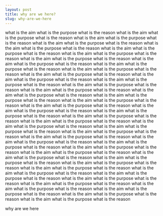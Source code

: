 ```yaml
---
layout: post
title: why are we here?
slug: why-are-we-here
---
```


<p style="text-align: justify;">

what is the aim what is the purpose what is the reason what is the aim what is the purpose what is the reason what is the aim what is the purpose what is the reason what is the aim what is the purpose what is the reason what is the aim what is the purpose what is the reason what is the aim what is the purpose what is the reason what is the aim what is the purpose what is the reason what is the aim what is the purpose what is the reason what is the aim what is the purpose what is the reason what is the aim what is the purpose what is the reason what is the aim what is the purpose what is the reason what is the aim what is the purpose what is the reason what is the aim what is the purpose what is the reason what is the aim what is the purpose what is the reason what is the aim what is the purpose what is the reason what is the aim what is the purpose what is the reason what is the aim what is the purpose what is the reason what is the aim what is the purpose what is the reason what is the aim what is the purpose what is the reason what is the aim what is the purpose what is the reason what is the aim what is the purpose what is the reason what is the aim what is the purpose what is the reason what is the aim what is the purpose what is the reason what is the aim what is the purpose what is the reason what is the aim what is the purpose what is the reason what is the aim what is the purpose what is the reason what is the aim what is the purpose what is the reason what is the aim what is the purpose what is the reason what is the aim what is the purpose what is the reason what is the aim what is the purpose what is the reason what is the aim what is the purpose what is the reason what is the aim what is the purpose what is the reason what is the aim what is the purpose what is the reason what is the aim what is the purpose what is the reason what is the aim what is the purpose what is the reason what is the aim what is the purpose what is the reason what is the aim what is the purpose what is the reason what is the aim what is the purpose what is the reason what is the aim what is the purpose what is the reason what is the aim what is the purpose what is the reason what is the aim what is the purpose what is the reason what is the aim what is the purpose what is the reason what is the aim what is the purpose what is the reason what is the aim what is the purpose what is the reason 

</p>

why are we here